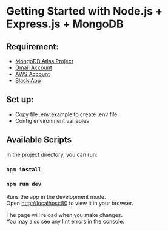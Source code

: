# Getting Started with Node.js + Express.js + MongoDB

## Requirement:
- [MongoDB Atlas Project](https://www.mongodb.com/atlas/database)
- [Gmail Account](https://www.google.com/intl/vi/gmail/about/)
- [AWS Account](https://aws.amazon.com/console/) 
- [Slack App](https://api.slack.com/apps)

## Set up:
- Copy file .env.example to create .env file
- Config environment variables
## Available Scripts
In the project directory, you can run:
### `npm install`
### `npm run dev`

Runs the app in the development mode.\
Open [http://localhost:80](http://localhost:80) to view it in your browser.

The page will reload when you make changes.\
You may also see any lint errors in the console.